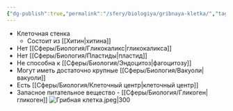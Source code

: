```yaml
---
{"dg-publish":true,"permalink":"/sfery/biologiya/gribnaya-kletka/","tags":["Микология"]}
---
```


 - Клеточная стенка
	- Состоит из [[Хитин\|хитина]]
- Нет [[Сферы/Биология/Гликокаликс\|гликокаликса]]
- Нет [[Сферы/Биология/Пластиды\|пластид]]
- Не способна к [[Сферы/Биология/Эндоцитоз\|фагоцитозу]]
- Могут иметь достаточно крупные [[Сферы/Биология/Вакуоли\|вакуоли]]
- Есть [[Сферы/Биология/Клеточный центр\|клеточный центр]] 
- Запасное питательное вещество - [[Сферы/Биология/Гликоген\|гликоген]]
![Грибная клетка.jpeg|300](/img/user/%D0%90%D1%80%D1%85%D0%B8%D0%B2/%D0%9A%D1%8D%D1%88/%D0%93%D1%80%D0%B8%D0%B1%D0%BD%D0%B0%D1%8F%20%D0%BA%D0%BB%D0%B5%D1%82%D0%BA%D0%B0.jpeg)